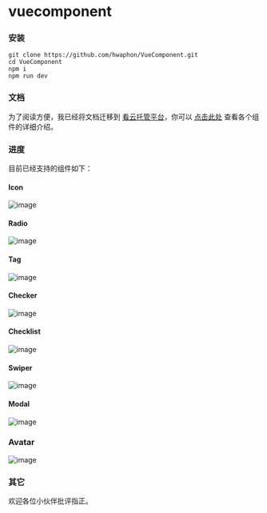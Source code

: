 # vuecomponent

### 安装

	git clone https://github.com/hwaphon/VueComponent.git
	cd VueComponent
	npm i
	npm run dev


### 文档

为了阅读方便，我已经将文档迁移到 [看云托管平台](https://www.kancloud.cn)，你可以 [点击此处](https://www.kancloud.cn/hwaphon/h-vuecomponent/404358) 查看各个组件的详细介绍。

### 进度

目前已经支持的组件如下：

#### Icon

![image](http://ojihaa8pb.bkt.clouddn.com/h-icon-basic.png)

#### Radio

![image](http://ojihaa8pb.bkt.clouddn.com/h-radio-basic.jpg)

#### Tag

![image](http://ojihaa8pb.bkt.clouddn.com/h-tag-default.jpg)

#### Checker

![image](http://ojihaa8pb.bkt.clouddn.com/h-checker-basic.jpg)

#### Checklist

![image](http://ownp5gqo8.bkt.clouddn.com/h-checklist-basic.jpg)

#### Swiper

![image](http://ojihaa8pb.bkt.clouddn.com/h-swiper.jpg)

#### Modal

![image](http://ojihaa8pb.bkt.clouddn.com/h-modal-basic.jpg)

### Avatar

![image](http://ojihaa8pb.bkt.clouddn.com/h-avatar.png)

### 其它

欢迎各位小伙伴批评指正。
